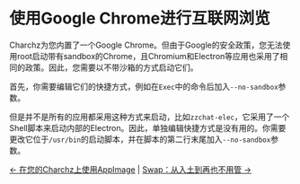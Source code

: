 # 使用Google Chrome进行互联网浏览
Charchz为您内置了一个Google Chrome。但由于Google的安全政策，您无法使用root启动带有sandbox的Chrome，且Chromium和Electron等应用也采用了相同的政策。因此，您需要以不带沙箱的方式启动它们。

首先，你需要编辑它们的快捷方式，例如在`Exec`中的命令后加入`--no-sandbox`参数。

但是并不是所有的应用都采用这种方式来启动，比如`zzchat-elec`，它采用了一个Shell脚本来启动内部的Electron。因此，单独编辑快捷方式是没有用的。你需要更改它位于`/usr/bin`的启动脚本，并在脚本的第二行末尾加入`--no-sandbox`参数。    
    
[← 在您的Charchz上使用AppImage](app.md) | [Swap：从入土到再也不用管 →](swap.md)
